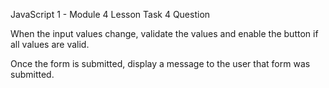 JavaScript 1 - Module 4
Lesson Task 4 Question

When the input values change, validate the values and enable the button if all values are valid.

Once the form is submitted, display a message to the user that form was submitted.
